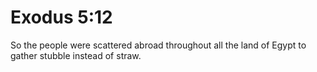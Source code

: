 # Exodus 5:12

So the people were scattered abroad throughout all the land of Egypt to gather stubble instead of straw.